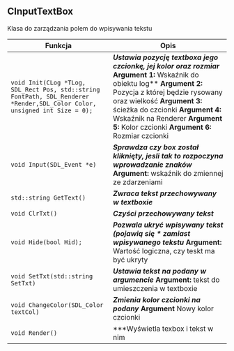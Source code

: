 ## **CInputTextBox**

Klasa do zarządzania polem do wpisywania tekstu

| Funkcja                                  | Opis                                     |
| ---------------------------------------- | ---------------------------------------- |
| `void Init(CLog *TLog, SDL_Rect Pos, std::string FontPath, SDL_Renderer *Render,SDL_Color Color, unsigned int Size = 0);` | ***Ustawia pozycję textboxa jego czcionkę, jej kolor oraz rozmiar*** **Argument 1:** Wskaźnik do obiektu log** **Argument 2:** Pozycja z której będzie rysowany oraz wielkość **Argument 3:** ścieżka do czcionki **Argument 4:** Wskaźnik na Renderer **Argument 5:** Kolor czcionki **Argument 6:** Rozmiar czcionki |
| `void Input(SDL_Event *e)`               | ***Sprawdza czy box został kliknięty, jesli tak to rozpoczyna wprowadzanie znaków*** **Argument:** wskaźnik do zmiennej ze zdarzeniami |
| `std::string GetText()`                  | ***Zwraca tekst przechowywany w textboxie*** |
| `void ClrTxt()`                          | ***Czyści przechowywany tekst***         |
| `void Hide(bool Hid);`                   | ***Pozwala ukryć wpisywany tekst (pojawią się * zamiast wpisywanego tekstu*** **Argument:** Wartość logiczna, czy teskt ma być ukryty |
| `void SetTxt(std::string SetTxt)`        | ***Ustawia tekst na podany w argumencie*** **Argument:** tekst do umieszczenia w textboxie |
| `void ChangeColor(SDL_Color textCol)`    | ***Zmienia kolor czcionki na podany*** **Argument** Nowy kolor czcionki |
| `void Render()`                          | ***Wyświetla texbox i tekst w nim        |